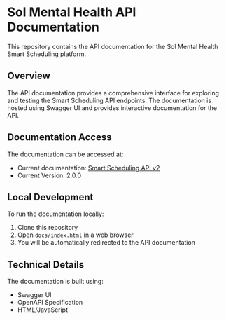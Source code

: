 # Sol Mental Health API Documentation

This repository contains the API documentation for the Sol Mental Health Smart Scheduling platform.

## Overview

The API documentation provides a comprehensive interface for exploring and testing the Smart Scheduling API endpoints. The documentation is hosted using Swagger UI and provides interactive documentation for the API.

## Documentation Access

The documentation can be accessed at:
- Current documentation: [Smart Scheduling API v2](https://docs.solmentalhealth.com/api/smart-scheduling/v2/)
- Current Version: 2.0.0

## Local Development

To run the documentation locally:

1. Clone this repository
2. Open `docs/index.html` in a web browser
3. You will be automatically redirected to the API documentation

## Technical Details

The documentation is built using:
- Swagger UI
- OpenAPI Specification
- HTML/JavaScript
